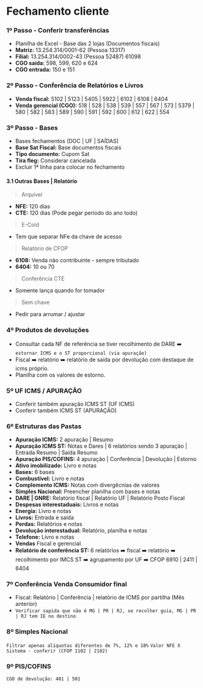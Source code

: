 # Fechamento cliente

### 1º Passo - Conferir transferências

- Planilha de Excel - Base das 2 lojas (Documentos fiscais)
- **Matriz:** 13.254.314/0001-62 (Pessoa 13317)
- **Filial:** 13.254.314/0002-43 (Pessoa 52487) 61098
- **CGO saída:** 598, 599, 620 e 624
- **CGO entrada:** 150 e 151

### 2º Passo - Conferência de Relatórios e Livros

- **Venda fiscal:** 5102 | 5123 | 5405 | 5922 | 6102 | 6108 | 6404
- **Venda gerencial (CGO):** 518 | 528 | 538 | 539 | 557 | 567 | 573 | 5379 | 580 | 582 | 583 | 589 | 590 | 591 | 592 | 600 | 612 | 622 | 554

### 3º Passo - Bases

- Bases fechamentos (DOC | UF | SAÍDAS)
- **Base Sat Fiscal:** Base documentos fiscais
- **Tipo documento:** Cupom Sat
- **Tira fleg:** Considerar cancelada
- Excluir 1ª linha para colocar no fechamento

#### 3.1 Outras Bases | Relatório

> Arquivei

- **NFE:** 120 dias
- **CTE:** 120 dias (Pode pegar período do ano todo)

> E-Cold

- Tem que separar NFe da chave de acesso

> Relatório de CFOP

- **6108:** Venda não contribuinte - sempre tributado
- **6404:** 10 ou 70

> Conferência CTE

- Somente lança quando for tomador

> Sem chave

- Pedir para arrumar / ajustar

### 4º Produtos de devoluções

- Consultar cada NF de referência se tiver recolhimento de DARE ➡️ ```estornar ICMS e o ST proporcional (via apuração)```
- Fiscal ➡️ relatório ➡️ relatório de saída por devolução com destaque de icms próprio.
- Planilha com os valores de estorno.

### 5º UF ICMS / APURAÇÃO 

- Conferir também apuração ICMS ST (UF ICMS)
- Conferir também ICMS ST (APURAÇÂO)

### 6º Estruturas das Pastas

- **Apuração ICMS:** 2 apuração | Resumo
- **Apuração ICMS ST:** Notas e Dares | 6 relatórios sendo 3 apuração | Entrada Resumo | Saída Resumo
- **Apuração PIS/COFINS:** 4 apuração | Conferência | Devolução | Estorno
- **Ativo imobilizado:** Livro e notas
- **Bases:** 6 bases
- **Combustível:** Livro e notas
- **Complemento ICMS:** Notas com divergêcnias de valores
- **Simples Nacional:** Preencher planilha com bases e notas
- **DARE | GNRE:** Relatório fiscal | Relatório UF | Relatório Posto Fiscal
- **Despesas interestaduais:** Livros e notas
- **Energia:** Livro e notas
- **Livros:** Entrada e saída
- **Perdas:** Relatórios e notas
- **Devolução interestadual:** Relatório, planilha e notas
- **Telefone:** Livro e notas
- **Vendas** Fiscal e gerencial
- **Relatório de conferência ST:** 6 relatórios ➡️ fiscal ➡️ relatório ➡️ recolhimento por IMCS ST ➡️ agrupamento por UF ➡️ CFOP 6910 | 2411 | 6404


### 7º Conferência Venda Consumidor final

- Fiscal: Relatório | Conferência | relatório de ICMS por partilha (Mês anterior)
- ```Verificar sapida que não é MG | PR | RJ, se recolher guia, MG | PR | RJ tem IE no destino```

### 8º Simples Nacional
 
 `Filtrar apenas alíquotas diferentes de 7%, 12% e 18%`
 `Valor NFE X Sistema - conferir (CFOP 1102 | 2102)`

### 9º PIS/COFINS 

 `CGO de devolução: 401 | 501`



